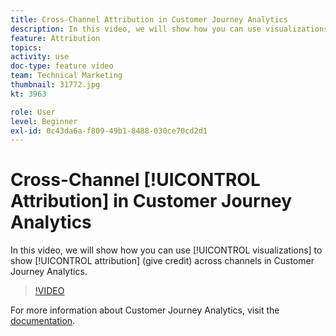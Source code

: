 ```yaml
---
title: Cross-Channel Attribution in Customer Journey Analytics
description: In this video, we will show how you can use visualizations to show attribution (give credit) across channels in Adobe Customer Journey Analytics.
feature: Attribution
topics: 
activity: use
doc-type: feature video
team: Technical Marketing
thumbnail: 31772.jpg
kt: 3963

role: User
level: Beginner
exl-id: 0c43da6a-f809-49b1-8488-030ce70cd2d1
---
```

# Cross-Channel [!UICONTROL Attribution] in Customer Journey Analytics

In this video, we will show how you can use [!UICONTROL visualizations] to show [!UICONTROL attribution] (give credit) across channels in Customer Journey Analytics.

>[!VIDEO](https://video.tv.adobe.com/v/31772/?quality=12&learn=on)

For more information about Customer Journey Analytics, visit the [documentation](https://experienceleague.adobe.com/docs/analytics-platform/using/cja-landing.html).
